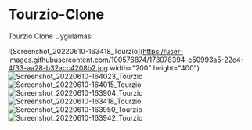 # Tourzio-Clone
Tourzio Clone Uygulaması


![Screenshot_20220610-163418_Tourzio](https://user-images.githubusercontent.com/100576874/173078394-e50993a5-22c4-4f33-aa28-b32acc4208b2.jpg width="200" height="400")
![Screenshot_20220610-164023_Tourzio](https://user-images.githubusercontent.com/100576874/173078416-dda98bce-1bee-43a9-8a69-433bd7df32e2.jpg)![Screenshot_20220610-164015_Tourzio](https://user-images.githubusercontent.com/100576874/173078444-9feef401-7fe4-4180-b81d-c485f54a62c1.jpg)![Screenshot_20220610-163904_Tourzio](https://user-images.githubusercontent.com/100576874/173078460-3160bfb4-bb0a-41bf-a446-1d9e5ae898e2.jpg)
![Screenshot_20220610-163418_Tourzio](https://user-images.githubusercontent.com/100576874/173078497-1cfc7b6a-03fc-4a29-88dd-4befde56ef37.jpg)
![Screenshot_20220610-163950_Tourzio](https://user-images.githubusercontent.com/100576874/173078529-c74c5fa4-0a5f-4dfc-b073-3ec1a269cd30.jpg)
![Screenshot_20220610-163942_Tourzio](https://user-images.githubusercontent.com/100576874/173078564-9af4385d-945f-4337-8b80-2035359bb0d4.jpg)
